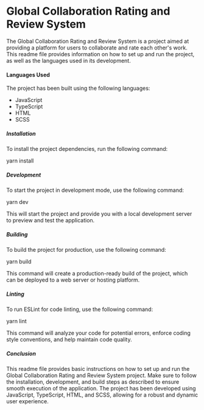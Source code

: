 <h1> Global Collaboration Rating and Review System </h1>

<p>The Global Collaboration Rating and Review System is a project aimed at providing a platform for users to collaborate and rate each other's work. This readme file provides information on how to set up and run the project, as well as the languages used in its development.</p>

<h4>Languages Used</h4>
<p>The project has been built using the following languages:</p>
<ul>
    <li>JavaScript</li>
    <li>TypeScript</li>
    <li>HTML</li>
    <li>SCSS</li>
</ul>

<h5>Installation</h5>
<p>To install the project dependencies, run the following command:</p>

yarn install

<h5>Development</h5>
<p>To start the project in development mode, use the following command:</p>

yarn dev

<p>This will start the project and provide you with a local development server to preview and test the application.</p>

<h5>Building</h5>
<p>To build the project for production, use the following command:</p>

yarn build

<p>This command will create a production-ready build of the project, which can be deployed to a web server or hosting platform.</p>

<h5>Linting</h5>
<p>To run ESLint for code linting, use the following command:</p>

yarn lint

<p>This command will analyze your code for potential errors, enforce coding style conventions, and help maintain code quality.</p>


<h5>Conclusion</h5>

<p>This readme file provides basic instructions on how to set up and run the Global Collaboration Rating and Review System project. Make sure to follow the installation, development, and build steps as described to ensure smooth execution of the application. The project has been developed using JavaScript, TypeScript, HTML, and SCSS, allowing for a robust and dynamic user experience.</p>